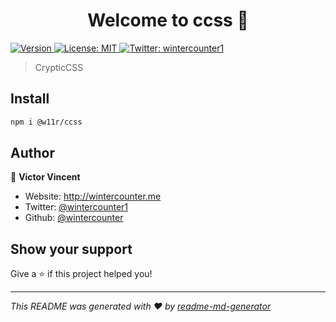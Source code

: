<h1 align="center">Welcome to <strong>ccss</strong> 👋</h1>
<p>
  <a href="https://www.npmjs.com/package/ccss" target="_blank">
    <img alt="Version" src="https://img.shields.io/npm/v/ccss.svg">
  </a>
  <a href="#" target="_blank">
    <img alt="License: MIT" src="https://img.shields.io/badge/License-MIT-yellow.svg" />
  </a>
  <a href="https://twitter.com/wintercounter1" target="_blank">
    <img alt="Twitter: wintercounter1" src="https://img.shields.io/twitter/follow/wintercounter1.svg?style=social" />
  </a>
</p>

> CrypticCSS

## Install

```sh
npm i @w11r/ccss
```

## Author

👤 **Victor Vincent**

-   Website: http://wintercounter.me
-   Twitter: [@wintercounter1](https://twitter.com/wintercounter1)
-   Github: [@wintercounter](https://github.com/wintercounter)

## Show your support

Give a ⭐️ if this project helped you!

---

_This README was generated with ❤️ by [readme-md-generator](https://github.com/kefranabg/readme-md-generator)_
